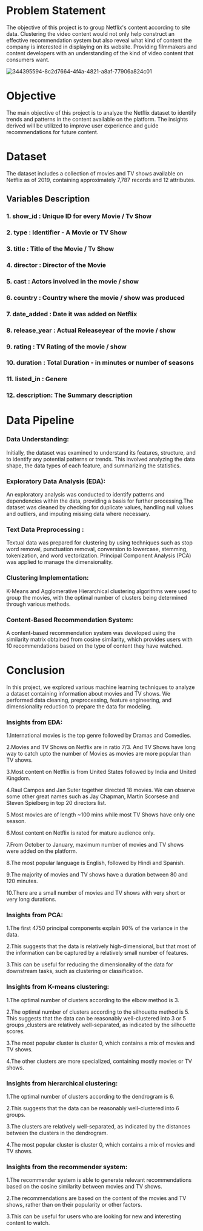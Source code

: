 # Problem Statement
The objective of this project is to group Netflix's content according to site data. Clustering the video content would not only help construct an effective recommendation system but also reveal what kind of content the company is interested in displaying on its website. Providing filmmakers and content developers with an understanding of the kind of video content that consumers want.


![344395594-8c2d7664-4f4a-4821-a8af-77906a824c01](https://github.com/user-attachments/assets/1753a7cd-2d97-4074-82fd-1d35b0006500)

# Objective
The main objective of this project is to analyze the Netflix dataset to identify trends and patterns in the content available on the platform. The insights derived will be utilized to improve user experience and guide recommendations for future content.

# Dataset 
The dataset includes a collection of movies and TV shows available on Netflix as of 2019, containing approximately 7,787 records and 12 attributes.
## Variables Description
### 1. show_id : Unique ID for every Movie / Tv Show

### 2. type : Identifier - A Movie or TV Show

### 3. title : Title of the Movie / Tv Show

### 4. director : Director of the Movie

### 5. cast : Actors involved in the movie / show

### 6. country : Country where the movie / show was produced

### 7. date_added : Date it was added on Netflix

### 8. release_year : Actual Releaseyear of the movie / show

### 9. rating : TV Rating of the movie / show

### 10. duration : Total Duration - in minutes or number of seasons

### 11. listed_in : Genere

### 12. description: The Summary description

# Data Pipeline
### Data Understanding: 
Initially, the dataset was examined to understand its features, structure, and to identify any potential patterns or trends. This involved analyzing the data shape, the data types of each feature, and summarizing the statistics.

### Exploratory Data Analysis (EDA):

An exploratory analysis was conducted to identify patterns and dependencies within the data, providing a basis for further processing.The dataset was cleaned by checking for duplicate values, handling null values and outliers, and imputing missing data where necessary.

### Text Data Preprocessing : 
Textual data was prepared for clustering by using techniques such as stop word removal, punctuation removal, conversion to lowercase, stemming, tokenization, and word vectorization. Principal Component Analysis (PCA) was applied to manage the dimensionality.

### Clustering Implementation: 
K-Means and Agglomerative Hierarchical clustering algorithms were used to group the movies, with the optimal number of clusters being determined through various methods.

### Content-Based Recommendation System:
A content-based recommendation system was developed using the similarity matrix obtained from cosine similarity, which provides users with 10 recommendations based on the type of content they have watched.

# Conclusion
In this project, we explored various machine learning techniques to analyze a dataset containing information about movies and TV shows. We performed data cleaning, preprocessing, feature engineering, and dimensionality reduction to prepare the data for modeling.

### Insights from EDA:

1.International movies is the top genre followed by Dramas and Comedies.

2.Movies and TV Shows on Netflix are in ratio 7/3. And TV Shows have long way to catch upto the number of Movies as movies are more popular than TV shows.

3.Most content on Netflix is from United States followed by India and United Kingdom.

4.Raul Campos and Jan Suter together directed 18 movies. We can observe some other great names such as Jay Chapman, Martin Scorsese and Steven Spielberg in top 20 directors list.

5.Most movies are of length ~100 mins while most TV Shows have only one season.

6.Most content on Netflix is rated for mature audience only.

7.From October to January, maximum number of movies and TV shows were added on the platform.

8.The most popular language is English, followed by Hindi and Spanish.

9.The majority of movies and TV shows have a duration between 80 and 120 minutes.

10.There are a small number of movies and TV shows with very short or very long durations.

### Insights from PCA:

1.The first 4750 principal components explain 90% of the variance in the data.

2.This suggests that the data is relatively high-dimensional, but that most of the information can be captured by a relatively small number of features.

3.This can be useful for reducing the dimensionality of the data for downstream tasks, such as clustering or classification.

### Insights from K-means clustering:

1.The optimal number of clusters according to the elbow method is 3.

2.The optimal number of clusters according to the silhouette method is 5. This suggests that the data can be reasonably well-clustered into 3 or 5 groups ,clusters are relatively well-separated, as 
indicated by the silhouette scores.

3.The most popular cluster is cluster 0, which contains a mix of movies and TV shows.

4.The other clusters are more specialized, containing mostly movies or TV shows.

### Insights from hierarchical clustering:

1.The optimal number of clusters according to the dendrogram is 6.

2.This suggests that the data can be reasonably well-clustered into 6 groups.

3.The clusters are relatively well-separated, as indicated by the distances between the clusters in the dendrogram.

4.The most popular cluster is cluster 0, which contains a mix of movies and TV shows.


### Insights from the recommender system:

1.The recommender system is able to generate relevant recommendations based on the cosine similarity between movies and TV shows.

2.The recommendations are based on the content of the movies and TV shows, rather than on their popularity or other factors.

3.This can be useful for users who are looking for new and interesting content to watch.
